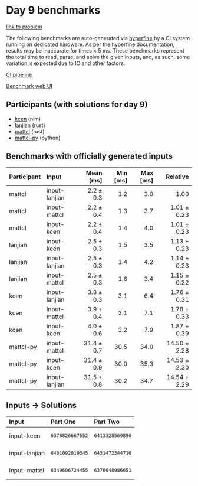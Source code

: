 # Day 9 benchmarks

[link to problem](https://adventofcode.com/2024/day/9)

The following benchmarks are auto-generated via
[hyperfine](https://github.com/sharkdp/hyperfine) by a CI system running on
dedicated hardware. As per the hyperfine documentation, results may be
inaccurate for times < 5 ms. These benchmarks represent the total time to read,
parse, and solve the given inputs, and, as such, some variation is expected due
to IO and other factors.

[CI pipeline](http://ci.papercode.net:8080/teams/main/pipelines/aoc2024)

[Benchmark web UI](https://aoc.ancalagon.black)


## Participants (with solutions for day 9)

- [kcen](https://github.com/kcen/aoc2024) (nim)
- [lanjian](https://github.com/lanjian/aoc-2024) (rust)
- [mattcl](https://github.com/mattcl/aoc2024) (rust)
- [mattcl-py](https://github.com/mattcl/aoc2024-py) (python)


## Benchmarks with officially generated inputs

| Participant | Input | Mean [ms] | Min [ms] | Max [ms] | Relative |
|:---|:---|---:|---:|---:|---:|
| mattcl | input-lanjian | 2.2 ± 0.3 | 1.2 | 3.0 | 1.00 |
| mattcl | input-mattcl | 2.2 ± 0.4 | 1.3 | 3.7 | 1.01 ± 0.23 |
| mattcl | input-kcen | 2.2 ± 0.4 | 1.4 | 4.0 | 1.01 ± 0.23 |
| lanjian | input-kcen | 2.5 ± 0.3 | 1.5 | 3.5 | 1.13 ± 0.23 |
| lanjian | input-lanjian | 2.5 ± 0.3 | 1.4 | 4.2 | 1.14 ± 0.23 |
| lanjian | input-mattcl | 2.5 ± 0.3 | 1.6 | 3.4 | 1.15 ± 0.22 |
| kcen | input-lanjian | 3.8 ± 0.3 | 3.1 | 6.4 | 1.76 ± 0.31 |
| kcen | input-mattcl | 3.9 ± 0.4 | 3.1 | 7.1 | 1.78 ± 0.33 |
| kcen | input-kcen | 4.0 ± 0.6 | 3.2 | 7.9 | 1.87 ± 0.39 |
| mattcl-py | input-mattcl | 31.4 ± 0.7 | 30.5 | 34.0 | 14.50 ± 2.28 |
| mattcl-py | input-kcen | 31.4 ± 0.9 | 30.0 | 35.3 | 14.53 ± 2.30 |
| mattcl-py | input-lanjian | 31.5 ± 0.8 | 30.2 | 34.7 | 14.54 ± 2.29 |


## Inputs -> Solutions

| Input | Part One | Part Two |
|:---|:---|:---|
|input-kcen|<pre>6378826667552</pre>|<pre>6413328569890</pre>|
|input-lanjian|<pre>6401092019345</pre>|<pre>6431472344710</pre>|
|input-mattcl|<pre>6349606724455</pre>|<pre>6376648986651</pre>|